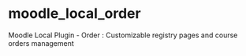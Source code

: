 moodle_local_order
==================

Moodle Local Plugin - Order : Customizable registry pages and course orders management
